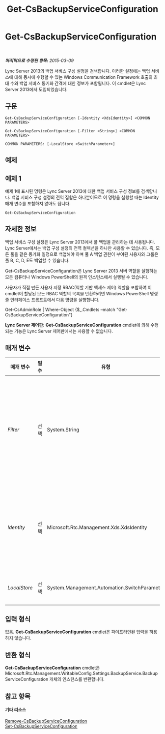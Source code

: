 ﻿---
title: Get-CsBackupServiceConfiguration
TOCTitle: Get-CsBackupServiceConfiguration
ms:assetid: 8e81a76c-4019-490d-9cd5-895cc2cc0863
ms:mtpsurl: https://technet.microsoft.com/ko-kr/library/JJ205087(v=OCS.15)
ms:contentKeyID: 49304341
ms.date: 08/10/2015
mtps_version: v=OCS.15
ms.translationtype: HT
---

# Get-CsBackupServiceConfiguration

 

_**마지막으로 수정된 항목:** 2015-03-09_

Lync Server 2013의 백업 서비스 구성 설정을 검색합니다. 이러한 설정에는 백업 서비스에 대해 동시에 수행할 수 있는 Windows Communication Framework 호출의 최대 수와 백업 서비스 동기화 간격에 대한 정보가 포함됩니다. 이 cmdlet은 Lync Server 2013에서 도입되었습니다.

## 구문

    Get-CsBackupServiceConfiguration [-Identity <XdsIdentity>] <COMMON PARAMETERS>

    Get-CsBackupServiceConfiguration [-Filter <String>] <COMMON PARAMETERS>

    COMMON PARAMETERS: [-LocalStore <SwitchParameter>]

## 예제

## 예제 1

예제 1에 표시된 명령은 Lync Server 2013에 대한 백업 서비스 구성 정보를 검색합니다. 백업 서비스 구성 설정의 전역 집합은 하나뿐이므로 이 명령을 실행할 때는 Identity 매개 변수를 포함하지 않아도 됩니다.

    Get-CsBackupServiceConfiguration

## 자세한 정보

백업 서비스 구성 설정은 Lync Server 2013에서 풀 백업을 관리하는 데 사용됩니다. Lync Server에서는 백업 구성 설정의 전역 컬렉션을 하나만 사용할 수 있습니다. 즉, 모든 풀을 같은 동기화 일정으로 백업해야 하며 풀 A 백업 권한이 부여된 사용자와 그룹은 풀 B, C, D, E도 백업할 수 있습니다.

Get-CsBackupServiceConfiguration은 Lync Server 2013 서버 역할을 실행하는 모든 컴퓨터나 Windows PowerShell의 원격 인스턴스에서 실행될 수 있습니다.

사용자가 직접 만든 사용자 지정 RBAC(역할 기반 액세스 제어) 역할을 포함하여 이 cmdlet이 할당된 모든 RBAC 역할의 목록을 반환하려면 Windows PowerShell 명령줄 인터페이스 프롬프트에서 다음 명령을 실행합니다.

Get-CsAdminRole | Where-Object {$\_.Cmdlets –match "Get-CsBackupServiceConfiguration"}

**Lync Server 제어판:** **Get-CsBackupServiceConfiguration** cmdlet에 의해 수행되는 기능은 Lync Server 제어판에서는 사용할 수 없습니다.

## 매개 변수


<table>
<colgroup>
<col style="width: 25%" />
<col style="width: 25%" />
<col style="width: 25%" />
<col style="width: 25%" />
</colgroup>
<thead>
<tr class="header">
<th>매개 변수</th>
<th>필수</th>
<th>유형</th>
<th>설명</th>
</tr>
</thead>
<tbody>
<tr class="odd">
<td><p><em>Filter</em></p></td>
<td><p>선택</p></td>
<td><p>System.String</p></td>
<td><p>백업 서비스 구성 설정의 컬렉션을 참조할 때 와일드카드 값을 사용할 수 있습니다. 이러한 설정에 대해서는 전역 인스턴스를 하나만 사용할 수 있으므로 Filter 매개 변수는 사용할 필요가 없습니다. 그러나 원하는 경우 다음 구문을 사용하여 전역 설정을 참조할 수 있습니다.</p>
<p>-Filter &quot;g*&quot;</p>
<p>이 구문은 ID가 &quot;g&quot; 문자로 시작되는 모든 전화 회의 백업 서비스 구성 설정을 반환합니다.</p></td>
</tr>
<tr class="even">
<td><p><em>Identity</em></p></td>
<td><p>선택</p></td>
<td><p>Microsoft.Rtc.Management.Xds.XdsIdentity</p></td>
<td><p>백업 서비스 구성 설정의 고유한 ID입니다. 이러한 설정에 대해서는 전역 인스턴스를 하나만 사용할 수 있으므로 <strong>Get-CsBackupServiceConfiguration</strong> cmdlet을 호출할 때 ID는 지정할 필요가 없습니다. 그러나 다음 구문을 사용하여 전역 설정을 참조할 수 있습니다.</p>
<p>-Identity global</p></td>
</tr>
<tr class="odd">
<td><p><em>LocalStore</em></p></td>
<td><p>선택</p></td>
<td><p>System.Management.Automation.SwitchParameter</p></td>
<td><p>중앙 관리 저장소 자체가 아니라 중앙 관리 저장소의 로컬 복제본에서 백업 서비스 구성 데이터를 검색합니다.</p></td>
</tr>
</tbody>
</table>


## 입력 형식

없음. **Get-CsBackupServiceConfiguration** cmdlet은 파이프라인된 입력을 허용하지 않습니다.

## 반환 형식

**Get-CsBackupServiceConfiguration** cmdlet은 Microsoft.Rtc.Management.WritableConfig.Settings.BackupService.BackupServiceConfiguration 개체의 인스턴스를 반환합니다.

## 참고 항목

#### 기타 리소스

[Remove-CsBackupServiceConfiguration](remove-csbackupserviceconfiguration.md)  
[Set-CsBackupServiceConfiguration](set-csbackupserviceconfiguration.md)

